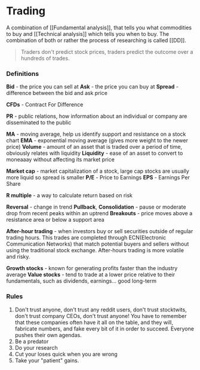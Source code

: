 # Trading
A combination of [[Fundamental analysis]], that tells you what commodities to buy and [[Technical analysis]] which tells you when to buy. The combination of both or rather the process of researching is called [[DD]]. 

>Traders don't predict stock prices, traders predict the outcome over a hundreds of trades.




### Definitions
**Bid** - the price you can sell at
**Ask** - the price you can buy at
**Spread** - difference between the bid and ask price

**CFDs** - Contract For Difference

**PR** - public relations, how information about an individual or company are disseminated to the public

**MA** - moving average, help us identify support and resistance on a stock chart
**EMA** - exponential moving average (gives more weight to the newer price)
**Volume** - amount of an asset that is traded over a period of time, obviously relates with liquidity
**Liquidity** - ease of an asset to convert to moneaaay without affecting its market price

**Market cap** - market capitalization of a stock, large cap stocks are usually more liquid so spread is smaller
**P/E** - Price to Earnings
**EPS** - Earnings Per Share 
	

**R multiple** - a way to calculate return based on risk

**Reversal** - change in trend
**Pullback**, **Consolidation** - pause or moderate drop from recent peaks within an uptrend
**Breakouts** - price moves above a resistance area or below a support area

**After-hour trading** - when investors buy or sell securities outside of regular trading hours. This trades are completed through ECN(Electronic Communication Networks) that match potential buyers and sellers without using the traditional stock exchange. After-hours trading is more volatile and risky.

**Growth stocks** - known for generating profits faster than the industry average
**Value stocks** - tend to trade at a lower price relative to their fundamentals, such as dividends, earnings... good long-term 


### Rules
1) Don't trust anyone, don't trust any reddit users, don't trust stocktwits, don't trust company CEOs, don't trust anyone! You have to remember that these companies often have it all on the table, and they will, fabricate numbers, and fake every bit of it in order to succeed. Everyone pushes their own agendas.
2) Be a predator
3) Do your research
4) Cut your loses quick when you are wrong
5) Take your "patient" gains.
